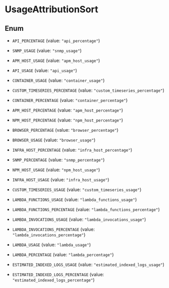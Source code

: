 # UsageAttributionSort

## Enum

- `API_PERCENTAGE` (value: `"api_percentage"`)

- `SNMP_USAGE` (value: `"snmp_usage"`)

- `APM_HOST_USAGE` (value: `"apm_host_usage"`)

- `API_USAGE` (value: `"api_usage"`)

- `CONTAINER_USAGE` (value: `"container_usage"`)

- `CUSTOM_TIMESERIES_PERCENTAGE` (value: `"custom_timeseries_percentage"`)

- `CONTAINER_PERCENTAGE` (value: `"container_percentage"`)

- `APM_HOST_PERCENTAGE` (value: `"apm_host_percentage"`)

- `NPM_HOST_PERCENTAGE` (value: `"npm_host_percentage"`)

- `BROWSER_PERCENTAGE` (value: `"browser_percentage"`)

- `BROWSER_USAGE` (value: `"browser_usage"`)

- `INFRA_HOST_PERCENTAGE` (value: `"infra_host_percentage"`)

- `SNMP_PERCENTAGE` (value: `"snmp_percentage"`)

- `NPM_HOST_USAGE` (value: `"npm_host_usage"`)

- `INFRA_HOST_USAGE` (value: `"infra_host_usage"`)

- `CUSTOM_TIMESERIES_USAGE` (value: `"custom_timeseries_usage"`)

- `LAMBDA_FUNCTIONS_USAGE` (value: `"lambda_functions_usage"`)

- `LAMBDA_FUNCTIONS_PERCENTAGE` (value: `"lambda_functions_percentage"`)

- `LAMBDA_INVOCATIONS_USAGE` (value: `"lambda_invocations_usage"`)

- `LAMBDA_INVOCATIONS_PERCENTAGE` (value: `"lambda_invocations_percentage"`)

- `LAMBDA_USAGE` (value: `"lambda_usage"`)

- `LAMBDA_PERCENTAGE` (value: `"lambda_percentage"`)

- `ESTIMATED_INDEXED_LOGS_USAGE` (value: `"estimated_indexed_logs_usage"`)

- `ESTIMATED_INDEXED_LOGS_PERCENTAGE` (value: `"estimated_indexed_logs_percentage"`)
